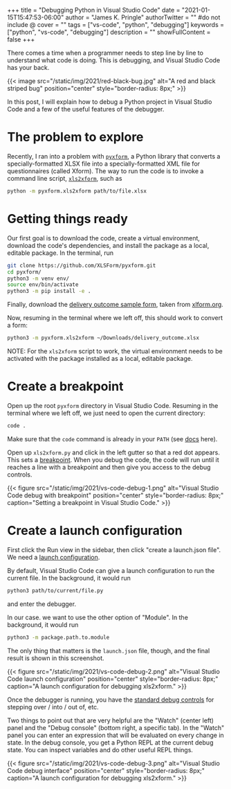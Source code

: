 +++
title = "Debugging Python in Visual Studio Code"
date = "2021-01-15T15:47:53-06:00"
author = "James K. Pringle"
authorTwitter = "" #do not include @
cover = ""
tags = ["vs-code", "python", "debugging"]
keywords = ["python", "vs-code", "debugging"]
description = ""
showFullContent = false
+++

There comes a time when a programmer needs to step line by line to understand what code is doing. This is debugging, and Visual Studio Code has your back.

{{< image src="/static/img/2021/red-black-bug.jpg" alt="A red and black striped bug" position="center" style="border-radius: 8px;" >}}

In this post, I will explain how to debug a Python project in Visual Studio Code and a few of the useful features of the debugger.

# The problem to explore

Recently, I ran into a problem with [`pyxform`][pyxform], a Python library that converts a specially-formatted XLSX file into a specially-formatted XML file for questionnaires (called Xform). The way to run the code is to invoke a command line script, [`xls2xform`][xls2xform], such as

```bash
python -m pyxform.xls2xform path/to/file.xlsx
```

# Getting things ready

Our first goal is to download the code, create a virtual environment, download the code's dependencies, and install the package as a local, editable package. In the terminal, run

```bash
git clone https://github.com/XLSForm/pyxform.git
cd pyxform/
python3 -m venv env/
source env/bin/activate
python3 -m pip install -e .
```

[pyxform]: https://github.com/XLSForm/pyxform
[xls2xform]: https://github.com/XLSForm/pyxform/blob/v1.3.4/setup.py#L41

Finally, download the [delivery outcome sample form][sample-form], taken from [xlform.org](https://xlsform.org).

Now, resuming in the terminal where we left off, this should work to convert a form:

```bash
python3 -m pyxform.xls2xform ~/Downloads/delivery_outcome.xlsx
```

NOTE: For the `xls2xform` script to work, the virtual environment needs to be activated with the package installed as a local, editable package.

[sample-form]: /static/data/delivery_outcome.xlsx

# Create a breakpoint

Open up the root `pyxform` directory in Visual Studio Code. Resuming in the terminal where we left off, we just need to open the current directory:

```bash
code .
```

Make sure that the `code` command is already in your `PATH` (see [docs][code-docs] here).

[code-docs]: https://code.visualstudio.com/docs/editor/command-line

Open up `xls2xform.py` and click in the left gutter so that a red dot appears. This sets a [breakpoint][breakpoint]. When you debug the code, the code will run until it reaches a line with a breakpoint and then give you access to the debug controls.

[breakpoint]: https://code.visualstudio.com/docs/editor/debugging#_breakpoints

{{< figure src="/static/img/2021/vs-code-debug-1.png" alt="Visual Studio Code debug with breakpoint" position="center" style="border-radius: 8px;" caption="Setting a breakpoint in Visual Studio Code." >}}

# Create a launch configuration

First click the Run view in the sidebar, then click "create a launch.json file". We need a [launch configuration][launch-config].

[launch-config]: https://code.visualstudio.com/docs/editor/debugging#_launch-configurations

By default, Visual Studio Code can give a launch configuration to run the current file. In the background, it would run

```bash
python3 path/to/current/file.py
```

and enter the debugger.

In our case. we want to use the other option of "Module". In the background, it would run

```bash
python3 -m package.path.to.module
```

The only thing that matters is the `launch.json` file, though, and the final result is shown in this screenshot.

{{< figure src="/static/img/2021/vs-code-debug-2.png" alt="Visual Studio Code launch configuration" position="center" style="border-radius: 8px;" caption="A launch configuration for debugging xls2xform." >}}

Once the debugger is running, you have the [standard debug controls][actions] for stepping over / into / out of, etc.

Two things to point out that are very helpful are the "Watch" (center left) panel and the "Debug console" (bottom right, a specific tab). In the "Watch" panel you can enter an expression that will be evaluated on every change in state. In the debug console, you get a Python REPL at the current debug state. You can inspect variables and do other useful REPL things.

[actions]: https://code.visualstudio.com/docs/editor/debugging#_debug-actions

{{< figure src="/static/img/2021/vs-code-debug-3.png" alt="Visual Studio Code debug interface" position="center" style="border-radius: 8px;" caption="A launch configuration for debugging xls2xform." >}}